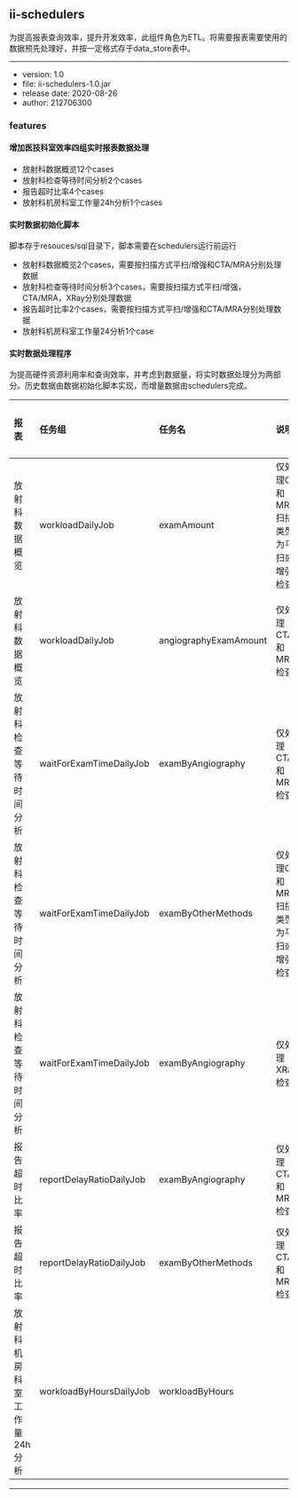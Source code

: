 ## ii-schedulers

为提高报表查询效率，提升开发效率，此组件角色为ETL。将需要报表需要使用的数据预先处理好，并按一定格式存于data_store表中。

***

* version: 1.0
* file: ii-schedulers-1.0.jar
* release date: 2020-08-26
* author: 212706300

### features
#### 增加医技科室效率四组实时报表数据处理
* 放射科数据概览12个cases
* 放射科检查等待时间分析2个cases
* 报告超时比率4个cases
* 放射科机房科室工作量24h分析1个cases

#### 实时数据初始化脚本
脚本存于resouces/sql目录下，脚本需要在schedulers运行前运行
* 放射科数据概览2个cases，需要按扫描方式平扫/增强和CTA/MRA分别处理数据
* 放射科检查等待时间分析3个cases，需要按扫描方式平扫/增强，CTA/MRA，XRay分别处理数据
* 报告超时比率2个cases，需要按扫描方式平扫/增强和CTA/MRA分别处理数据
* 放射科机房科室工作量24分析1个case

#### 实时数据处理程序
为提高硬件资源利用率和查询效率，并考虑到数据量，将实时数据处理分为两部分。历史数据由数据初始化脚本实现，而增量数据由schedulers完成。

报表|任务组|任务名|说明|运行频率|运行时间
:--|:--|:--|:--|:--|:--
放射科数据概览|workloadDailyJob|examAmount|仅处理CT和MR扫描类型为平扫或增强检查|每小时|每个整点0分
放射科数据概览|workloadDailyJob|angiographyExamAmount|仅处理CTA和MRA检查|每小时|每个整点02分
放射科检查等待时间分析|waitForExamTimeDailyJob|examByAngiography|仅处理CTA和MRA检查|每小时|每个整点04分
放射科检查等待时间分析|waitForExamTimeDailyJob|examByOtherMethods|仅处理CT和MR扫描类型为平扫或增强检查|每小时|每个整点06分
放射科检查等待时间分析|waitForExamTimeDailyJob|examByAngiography|仅处理XRay检查|每小时|每个整点08分
报告超时比率|reportDelayRatioDailyJob|examByAngiography|仅处理CTA和MRA检查|每个时|每个整点10分
报告超时比率|reportDelayRatioDailyJob|examByOtherMethods|仅处理CTA和MRA检查|每个时|每个整点12分
放射科机房科室工作量24h分析|workloadByHoursDailyJob|workloadByHours||每15分钟|

***
